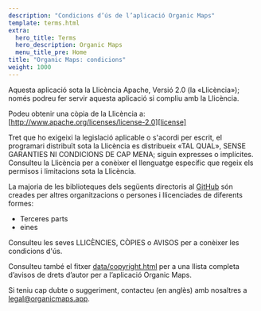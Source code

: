 ```yaml
---
description: "Condicions d’ús de l’aplicació Organic Maps"
template: terms.html
extra:
  hero_title: Terms
  hero_description: Organic Maps 
  menu_title_pre: Home
title: "Organic Maps: condicions"
weight: 1000
---
```


Aquesta aplicació sota la Llicència Apache, Versió 2.0 (la «Llicència»);
només podreu fer servir aquesta aplicació si compliu amb la Llicència.

Podeu obtenir una còpia de la Llicència a:
[http://www.apache.org/licenses/license-2.0][license]

Tret que ho exigeixi la legislació aplicable o s'acordi per escrit, el
programari distribuït sota la Llicència es distribueix «TAL QUAL», SENSE
GARANTIES NI CONDICIONS DE CAP MENA; siguin expresses o
implícites. Consulteu la Llicència per a conèixer el llenguatge específic
que regeix els permisos i limitacions sota la Llicència.

La majoria de les biblioteques dels següents directoris al [GitHub][github]
són creades per altres organitzacions o persones i llicenciades de diferents
formes:

- Terceres parts
- eines

Consulteu les seves LLICÈNCIES, CÒPIES o AVISOS per a conèixer les
condicions d'ús.

Consulteu també el fitxer [data/copyright.html][copyright] per a una llista
completa d’avisos de drets d’autor per a l’aplicació Organic Maps.

Si teniu cap dubte o suggeriment, contacteu (en anglès) amb nosaltres a
[legal@organicmaps.app](mailto:legal@organicmaps.app).

[github]: https://github.com/organicmaps/organicmaps
[license]: http://www.apache.org/licenses/LICENSE-2.0
[copyright]: https://htmlpreview.github.io/?https://github.com/organicmaps/organicmaps/master/data/copyright.html
